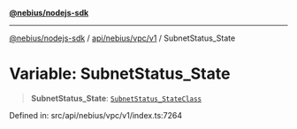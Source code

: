 [**@nebius/nodejs-sdk**](../../../../../README.md)

***

[@nebius/nodejs-sdk](../../../../../README.md) / [api/nebius/vpc/v1](../README.md) / SubnetStatus\_State

# Variable: SubnetStatus\_State

> **SubnetStatus\_State**: [`SubnetStatus_StateClass`](../type-aliases/SubnetStatus_StateClass.md)

Defined in: src/api/nebius/vpc/v1/index.ts:7264
